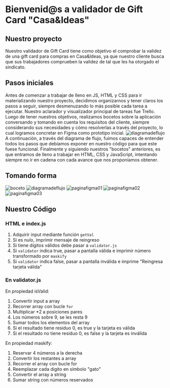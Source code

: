 # Bienvenid@s a validador de Gift Card "Casa&Ideas"

## Nuestro proyecto
Nuestro validador de Gift Card tiene como objetivo el comprobar la validez de una gift card para compras en Casa&Ideas, ya que nuestro cliente busca que sus trabajadores comprueben la validez de tal que les ha otorgado el sindicato.


## Pasos iniciales
Antes de comenzar a trabajar de lleno en JS, HTML y CSS para ir materializando nuestro proyecto, decidimos organizarnos y tener claros los pasos a seguir, siempre desmenuzando lo más posible cada tarea a ejecutar.
Nuestro aclarador y visualizador principal de tareas fue Trello.
Luego de tener nuestros objetivos, realizamos bocetos sobre la aplicación conversando y tomando en cuenta los requisitos del cliente, siempre considerando sus necesidades y cómo resolverlas a través del proyecto, lo cual logramos concretar en Figma como prototipo inicial.
![diagramadeflujo](https://imgur.com/ZfCL3P9)
A continuación, a través del diagrama de flujo, fuimos capaces de entender todos los pasos que debíamos exponer en nuestro código para que este fuese funcional.
Finalmente y siguiendo nuestros "bocetos" anteriores, es que entramos de lleno a trabajar en HTML, CSS y JavaScript, intentando siempre no ir en cadena con cada avance que nos proponíamos obtener.

## Tomando forma
![boceto](https://imgur.com/yHEVOMu)
![diagramadeflujo](https://imgur.com/ZfCL3P9)
![paginafigma01](https://imgur.com/tg9GleE)
![paginafigma02](https://imgur.com/FMrcvfE)
![paginafigma03](https://imgur.com/L59BKt8)


## Nuestro Código

### HTML e index.js
1. Adquirir input mediante función `getVal`
2. Si es nulo, imprimir mensaje de reingreso
3. Si tiene dígitos válidos debe pasar a `validator.js`
4. Si `validator` indica true, pasar a pantalla válida e imprimir número transformado por `maskify`
5. Si `validator` indica false, pasar a pantalla inválida e imprime "Reingresa tarjeta válida"

### En validator.js

En propiedad isValid:

1. Convertir input a array
2. Recorrer array con bucle `for`
3. Multiplicar *2 a posiciones pares
4. Los números sobre 9, se les resta 9
5. Sumar todos los elementos del array
6. Si el resultado tiene residuo 0,  es true y la tarjeta es válida
7. Si el resultado no tiene residuo 0, es false y la tarjeta es inválida

En propiedad maskify:

1. Reservar 4 números a la derecha
2. Convertir los restantes a array
3. Recorrer el array con bucle for
4. Reemplazar cada digito en símbolo "gato"
5. Convertir el array a string
6. Sumar string con números reservados
